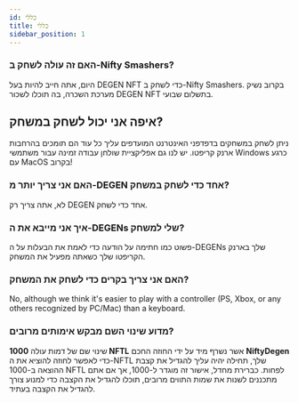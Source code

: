 ```yaml
---
id: כללי
title: כללי
sidebar_position: 1
---
```


### **האם זה עולה לשחק ב-Nifty Smashers?**

היום, אתה חייב להיות בעל DEGEN NFT כדי לשחק ב-Nifty Smashers. בקרוב נשיק מערכת השכרה, בה תוכלו לשכור DEGEN NFT בתשלום שבועי.

## איפה אני יכול לשחק במשחק?

ניתן לשחק במשחקים בדפדפני האינטרנט המועדפים עליך כל עוד הם תומכים בהרחבות ארנק קריפטו. יש לנו גם אפליקציית שולחן עבודה זמינה עבור משתמשי Windows כרגע עם MacOS בקרוב!

### **האם אני צריך יותר מ-DEGEN אחד כדי לשחק במשחק?**

לא, אתה צריך רק DEGEN אחד כדי לשחק.

### איך אני מייבא את ה-DEGENs שלי למשחק?

פשוט כמו חתימה על הודעה כדי לאמת את הבעלות על ה-DEGENs שלך בארנק הקריפטו שלך כשאתה מפעיל את המשחק.

### **האם אני צריך בקרים כדי לשחק את המשחק?**

No, although we think it's easier to play with a controller (PS, Xbox, or any others recognized by PC/Mac) than a keyboard.

### מדוע שינוי השם מבקש אימותים מרובים?

שינוי שם של דמות עולה **1000 NFTL** אשר נשרף מיד על ידי החוזה החכם **NiftyDegen** כדי לאפשר לחוזה להוציא את ה-NFTL שלך, תחילה יהיה עליך להגדיל את קצבת ההוצאה ב-1000 NFTL לפחות. כברירת מחדל, אישור זה מוגדר ל-1000, אך אם אתם מתכננים לשנות את שמות התווים מרובים, תוכלו להגדיל את הקצבה כדי למנוע צורך להגדיל את הקצבה בעתיד.
